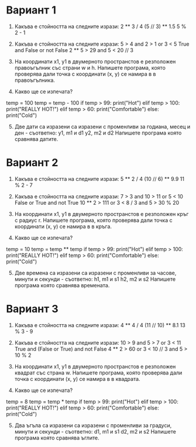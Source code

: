 # Вариант 1

1. Какъва е стойността на следните изрази:
2 ** 3 / 4
(5 // 3) ** 1.5
5 % 2 - 1

2. Какъва е стойността на следните изрази:
5 > 4 and 2 > 1 or 3 < 5
True and False or not False
2 ** 5 > 29 and 5 < 20 // 3

3. На координати x1, y1 в двумерното пространстов е резположен правоъгълник със страни w и h.
Напишете програма, която проверява дали точка с координати (x, y) се намира в в правоъгълника.

4. Какво ще се изпечата?

temp = 100
temp = temp - 100
if temp > 99:
    print("Hot")
elif temp > 100:
    print("REALLY HOT!")
elif temp > 60:
    print("Comfortable")
else:
    print("Cold")

5. Две дати са изразени са изразени с променливи за годиана, месец и ден - съответно:
y1, m1 и d1
y2, m2 и d2
Напишете програма която сравнява датите.

# Вариант 2

1. Какъва е стойността на следните изрази:
5 ** 2 / 4
(10 // 6) ** 9.9
11 % 2 - 7

2. Какъва е стойността на следните изрази:
7 > 3 and 10 > 11 or 5 < 10
False or True and not True
10 ** 2 > 111 or 3 < 8 / 3 and 5 > 30 % 20

3. На координати x1, y1 в двумерното пространстов е резположен кръг с радиус r.
Напишете програма, която проверява дали точка с координати (x, y) се намира в в кръга.

4. Какво ще се изпечата?

temp = 10
temp = temp ** temp
if temp > 99:
    print("Hot")
elif temp > 100:
    print("REALLY HOT!")
elif temp > 60:
    print("Comfortable")
else:
    print("Cold")

5. Две времена са изразени са изразени с променливи за часове, минути и секунди - съответно:
h1, m1 и s1
h2, m2 и s2
Напишете програма която сравнява времената.

# Вариант 3

1. Какъва е стойността на следните изрази:
4 ** 4 / 4
(11 // 10) ** 8.1
13 % 3 - 9

2. Какъва е стойността на следните изрази:
10 > 9 and 5 > 7 or 3 < 11
True and (False or True) and not False
4 ** 2 > 60 or 3 < 10 // 3 and 5 > 10 % 2

3. На координати x1, y1 в двумерното пространстов е резположен квадрат със страна w.
Напишете програма, която проверява дали точка с координати (x, y) се намира в в квадрата.

4. Какво ще се изпечата?

temp = 8
temp = temp * temp
if temp > 99:
    print("Hot")
elif temp > 100:
    print("REALLY HOT!")
elif temp > 60:
    print("Comfortable")
else:
    print("Cold")

5. Два ъгъла са изразени са изразени с променливи за градуси, минути и секунди - съответно:
d1, m1 и s1
d2, m2 и s2
Напишете програма която сравнява ъглите.